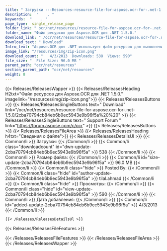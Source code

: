 ```yaml
---
title: " Загрузки ---Resources-resource-file-for-aspose.ocr-for-.net-1.5.0 ."
description:  "    . " 
keywords:  "    . " 
page_type:  single_release_page
folder_link: " ocr/net/resources/resource-file-for-aspose.ocr-for-.net-1.5.0/"
folder_name: "Файл ресурсов для Aspose.OCR для .NET 1.5.0."
download_link: " /ocr/net/resources/resource-file-for-aspose.ocr-for-.net-1.5.0/2cba70794cb84eb6b9ec5943e9b96f5a"
download_text: " Download"
Intro_text: "Aspose.OCR для .NET использует файл ресурсов для выполнения операций с изображением..."
image_link: "/resources/img/zip-icon.png"
download_count: "   4/3/2013  Downloads: 538  Views: 590"
file_size: "  File Size: 96.0 MB "
parent_path: "ocr/net/resources"
section_parent_path: "ocr/net/resources"
weight: 8
---
```


{{< Releases/ReleasesWapper >}}
  {{< Releases/ReleasesHeading H2txt="Файл ресурсов для Aspose.OCR для .NET 1.5.0." imagelink="/resources/img/zip-icon.png">}}
  {{< Releases/ReleasesButtons >}}
    {{< Releases/ReleasesSingleButtons text=" Download" link="/ocr/net/resources/resource-file-for-aspose.ocr-for-.net-1.5.0/2cba70794cb84eb6b9ec5943e9b96f5a%20%20" >}}
    {{< Releases/ReleasesSingleButtons text=" Support Forum " link="https://forum.aspose.com/c/ocr" >}}
  {{< Releases/ReleasesButtons >}}
  {{< Releases/ReleasesFileArea >}}
    {{< Releases/ReleasesHeading h4txt="Сведения о файле">}}
    {{< Releases/ReleasesDetailsUl >}}
            {{< Common/li >}} Загрузки: {{< /Common/li >}}
      {{< Common/li class="downloadcount" id="dwn-update-2cba70794cb84eb6b9ec5943e9b96f5a" >}} 538 {{< /Common/li >}}
      {{< Common/li >}} Размер файла: {{< /Common/li >}}
      {{< Common/li id="size-update-2cba70794cb84eb6b9ec5943e9b96f5a" >}} 96.0 MB {{< /Common/li >}} 
      {{< Common/li  class="hide" >}} Posted By: {{< /Common/li >}} 
      {{< Common/li class="hide" id="author-update-2cba70794cb84eb6b9ec5943e9b96f5a" >}} tilal.ahmad {{< /Common/li >}}
      {{< Common/li class="hide" >}} Просмотры: {{< /Common/li >}}
      {{< Common/li class="hide" id="view-update-2cba70794cb84eb6b9ec5943e9b96f5a" >}} 590 {{< /Common/li >}}
      {{< Common/li >}} Дата добавления: {{< /Common/li >}}
      {{< Common/li id="added-update-2cba70794cb84eb6b9ec5943e9b96f5a" >}} 4/3/2013 {{< /Common/li >}} 

    {{< /Releases/ReleasesDetailsUl >}}

  {{< Releases/ReleasesFileFeatures >}}
      
  {{< /Releases/ReleasesFileFeatures >}}
 {{< /Releases/ReleasesFileArea >}}
{{< /Releases/ReleasesWapper >}}



